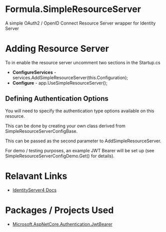# Formula.SimpleResourceServer
A simple OAuth2 / OpenID Connect Resource Server wrapper for Identity Server

# Adding Resource Server
To in enable the resource server uncomment two sections in the Startup.cs
- **ConfigureServices** - services.AddSimpleResourceServer(this.Configuration);
- **Configure** - app.UseSimpleResourceServer();


## Defining Authentication Options
You will need to specify the authentication type options available on this resource.

This can be done by creating your own class derived from SimpleResourceServerConfigBase.

This can be passed as the second parameter to AddSimpleResourceServer.

For demo / testing purposes, an example JWT Bearer will be set up (see SimpleResourceServerConfigDemo.Get() for details).

# Relavant Links
- [IdentityServer4 Docs](https://identityserver4.readthedocs.io)

# Packages / Projects Used
- [Microsoft.AspNetCore.Authentication.JwtBearer](https://www.nuget.org/packages/Microsoft.AspNetCore.Authentication.JwtBearer/)
